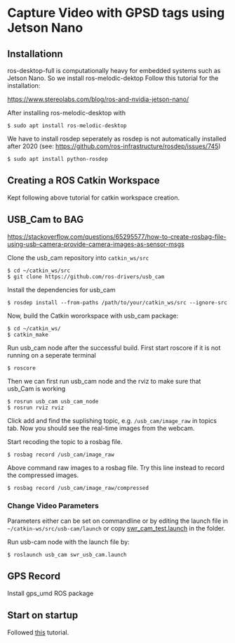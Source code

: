 # Capture Video with GPSD tags using Jetson Nano


## Installationn

ros-desktop-full is computationally heavy for embedded systems such as Jetson Nano. So we install ros-melodic-dektop
Follow this tutorial for the installation:

https://www.stereolabs.com/blog/ros-and-nvidia-jetson-nano/

After installing ros-melodic-desktop with

```$ sudo apt install ros-melodic-desktop ```

We have to install rosdep seperately as rosdep is not automatically installed after 2020 (see: https://github.com/ros-infrastructure/rosdep/issues/745)

```$ sudo apt install python-rosdep```

## Creating a ROS Catkin Workspace

Kept following above tutorial for catkin workspace creation.


## USB_Cam to BAG

https://stackoverflow.com/questions/65295577/how-to-create-rosbag-file-using-usb-camera-provide-camera-images-as-sensor-msgs

Clone the usb_cam repository into ```catkin_ws/src```

```
$ cd ~/catkin_ws/src
$ git clone https://github.com/ros-drivers/usb_cam
```
Install the dependencies for usb_cam

```
$ rosdep install --from-paths /path/to/your/catkin_ws/src --ignore-src
```

Now, build the Catkin wororkspace with usb_cam package:

```
$ cd ~/catkin_ws/
$ catkin_make
```
Run usb_cam node after the successful build. First start roscore if it is not running on a seperate terminal

```
$ roscore
```
Then we can first run usb_cam node and the rviz to make sure that usb_Cam is working

```
$ rosrun usb_cam usb_cam_node
$ rosrun rviz rviz
```
Click add and find the suplishing topic, e.g. ```/usb_cam/image_raw``` in topics tab. Now you should see the real-time images from the webcam.

Start recoding the topic to a rosbag file.

```
$ rosbag record /usb_cam/image_raw
```
Above command raw images to a rosbag file. Try this line instead to record the compressed images.

```
$ rosbag record /usb_cam/image_raw/compressed
```

### Change Video Parameters

Parameters either can be set on commandline or  by editing the launch file in ```~/catkin-ws/src/usb-cam/launch``` or copy [swr_cam_test.launch](launch_files/swr_cam_test.launch) in the folder. 

Run usb-cam node with the launch file by:

```
$ roslaunch usb_cam swr_usb_cam.launch
```

## GPS Record

Install gps_umd ROS package

## Start on startup

Followed [this](https://blog.roverrobotics.com/how-to-run-ros-on-startup-bootup/) tutorial.


